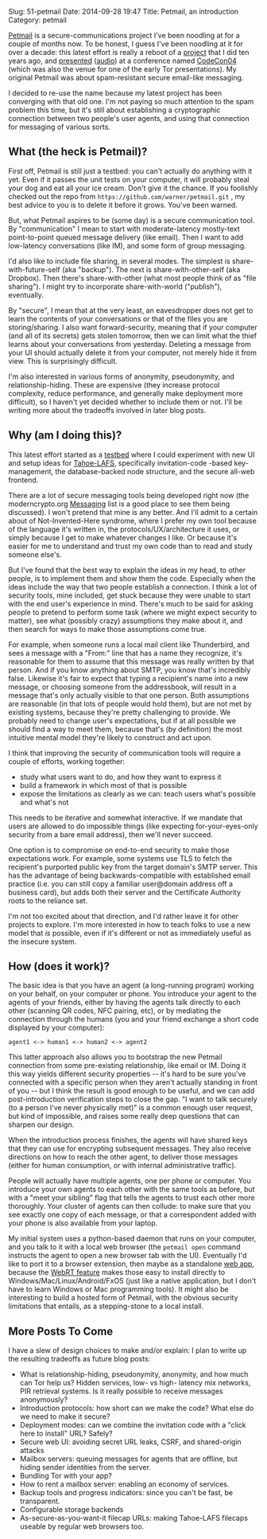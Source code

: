 Slug: 51-petmail
Date: 2014-09-28 19:47
Title: Petmail, an introduction
Category: petmail

[Petmail](https://github.com/warner/petmail) is a secure-communications project I've been noodling at for a couple of months now. To be honest, I guess I've been noodling at it for over a decade: this latest effort is really a reboot of a [project](http://petmail.lothar.com/) that I did ten years ago, and [presented](http://petmail.lothar.com/CodeCon04/index.html) ([audio](https://archive.org/download/codecon2004audio/CodeCon_2004-02-21_4.mp3)) at a conference named [CodeCon04](http://web.archive.org/web/20110722174725/http://www.codecon.org/2004/) (which was also the venue for one of the early Tor presentations). My original Petmail was about spam-resistant secure email-like messaging.

I decided to re-use the name because my latest project has been converging with that old one. I'm not paying so much attention to the spam problem this time, but it's still about establishing a cryptographic connection between two people's user agents, and using that connection for messaging of various sorts.

## What (the heck is Petmail)?

First off, Petmail is still just a testbed: you can't actually do anything with it yet. Even if it passes the unit tests on your computer, it will probably steal your dog and eat all your ice cream. Don't give it the chance. If you foolishly checked out the repo from `https://github.com/warner/petmail.git` , my best advice to you is to delete it before it grows. You've been warned.

But, what Petmail aspires to be (some day) is a secure communication tool. By "communication" I mean to start with moderate-latency mostly-text point-to-point queued message delivery (like email). Then I want to add low-latency conversations (like IM), and some form of group messaging.

I'd also like to include file sharing, in several modes. The simplest is share-with-future-self (aka "backup"). The next is share-with-other-self (aka Dropbox). Then there's share-with-other (what most people think of as "file sharing"). I might try to incorporate share-with-world ("publish"), eventually.

By "secure", I mean that at the very least, an eavesdropper does not get to learn the contents of your conversations or that of the files you are storing/sharing. I also want forward-security, meaning that if your computer (and all of its secrets) gets stolen tomorrow, then we can limit what the thief learns about your conversations from yesterday. Deleting a message from your UI should actually delete it from your computer, not merely hide it from view. This is surprisingly difficult.

I'm also interested in various forms of anonymity, pseudonymity, and relationship-hiding. These are expensive (they increase protocol complexity, reduce performance, and generally make deployment more difficult), so I haven't yet decided whether to include them or not. I'll be writing more about the tradeoffs involved in later blog posts.

## Why (am I doing this)?

This latest effort started as a [testbed](https://github.com/warner/toolbed) where I could experiment with new UI and setup ideas for [Tahoe-LAFS](https://tahoe-lafs.org/), specifically invitation-code -based key-management, the database-backed node structure, and the secure all-web frontend.

There are a lot of secure messaging tools being developed right now (the moderncrypto.org [Messaging](https://moderncrypto.org/mailman/listinfo/messaging) list is a good place to see them being discussed). I won't pretend that mine is any better. And I'll admit to a certain about of Not-Invented-Here syndrome, where I prefer my own tool because of the language it's written in, the protocols/UX/architecture it uses, or simply because I get to make whatever changes I like. Or because it's easier for me to understand and trust my own code than to read and study someone else's.

But I've found that the best way to explain the ideas in my head, to other people, is to implement them and show them the code. Especially when the ideas include the way that two people establish a connection. I think a lot of security tools, mine included, get stuck because they were unable to start with the end user's experience in mind. There's much to be said for asking people to pretend to perform some task (where we might expect security to matter), see what (possibly crazy) assumptions they make about it, and then search for ways to make those assumptions come true.

For example, when someone runs a local mail client like Thunderbird, and sees a message with a "From:" line that has a name they recognize, it's reasonable for them to assume that this message was really written by that person. And if you know anything about SMTP, you know that's incredibly false. Likewise it's fair to expect that typing a recipient's name into a new message, or choosing someone from the addressbook, will result in a message that's only actually visible to that one person. Both assumptions are reasonable (in that lots of people would hold them), but are not met by existing systems, because they're pretty challenging to provide. We probably need to change user's expectations, but if at all possible we should find a way to meet them, because that's (by definition) the most intuitive mental model they're likely to construct and act upon.

I think that improving the security of communication tools will require a couple of efforts, working together:

* study what users want to do, and how they want to express it
* build a framework in which most of that is possible
* expose the limitations as clearly as we can: teach users what's possible and what's not

This needs to be iterative and somewhat interactive. If we mandate that users are allowed to do impossible things (like expecting for-your-eyes-only security from a bare email address), then we'll never succeed.

One option is to compromise on end-to-end security to make those expectations work. For example, some systems use TLS to fetch the recipient's purported public key from the target domain's SMTP server. This has the advantage of being backwards-compatible with established email practice (i.e. you can still copy a familiar user@domain address off a business card), but adds both their server and the Certificate Authority roots to the reliance set.

I'm not too excited about that direction, and I'd rather leave it for other projects to explore. I'm more interested in how to teach folks to use a new model that *is* possible, even if it's different or not as immediately useful as the insecure system.

## How (does it work)?

The basic idea is that you have an agent (a long-running program) working on your behalf, on your computer or phone. You introduce your agent to the agents of your friends, either by having the agents talk directly to each other (scanning QR codes, NFC pairing, etc), or by mediating the connection through the humans (you and your friend exchange a short code displayed by your computer):

    agent1 <-> human1 <-> human2 <-> agent2

This latter approach also allows you to bootstrap the new Petmail connection from some pre-existing relationship, like email or IM. Doing it this way yields different security properties -- it's hard to be sure you've connected with a specific person when they aren't actually standing in front of you -- but I think the result is good enough to be useful, and we can add post-introduction verification steps to close the gap. "I want to talk securely (to a person I've never physically met)" is a common enough user request, but kind of impossible, and raises some really deep questions that can sharpen our design.

When the introduction process finishes, the agents will have shared keys that they can use for encrypting subsequent messages. They also receive directions on how to reach the other agent, to deliver those messages (either for human consumption, or with internal administrative traffic).

People will actually have multiple agents, one per phone or computer. You introduce your own agents to each other with the same tools as before, but with a "meet your sibling" flag that tells the agents to trust each other more thoroughly. Your cluster of agents can then collude: to make sure that you see exactly one copy of each message, or that a correspondent added with your phone is also available from your laptop.

My initial system uses a python-based daemon that runs on your computer, and you talk to it with a local web browser (the `petmail open` command instructs the agent to open a new browser tab with the UI). Eventually I'd like to port it to a browser extension, then maybe as a standalone [web app](https://developer.mozilla.org/en-US/Apps), because the [WebRT feature](https://developer.mozilla.org/en-US/Marketplace/Options/Open_web_apps_for_desktop) makes those easy to install directly to Windows/Mac/Linux/Android/FxOS (just like a native application, but I don't have to learn Windows or Mac programming tools). It might also be interesting to build a hosted form of Petmail, with the obvious security limitations that entails, as a stepping-stone to a local install.

## More Posts To Come

I have a slew of design choices to make and/or explain: I plan to write up the resulting tradeoffs as future blog posts:

* What is relationship-hiding, pseudonymity, anonymity, and how much can Tor help us? Hidden services, low- vs high- latency mix networks, PIR retrieval systems. Is it really possible to receive messages anonymously?
* Introduction protocols: how short can we make the code? What else do we need to make it secure?
* Deployment modes: can we combine the invitation code with a "click here to install" URL? Safely?
* Secure web UI: avoiding secret URL leaks, CSRF, and shared-origin attacks
* Mailbox servers: queuing messages for agents that are offline, but hiding sender identities from the server.
* Bundling Tor with your app?
* How to rent a mailbox server: enabling an economy of services.
* Backup tools and progress indicators: since you can't be fast, be transparent.
* Configurable storage backends
* As-secure-as-you-want-it filecap URLs: making Tahoe-LAFS filecaps useable by regular web browsers too.

